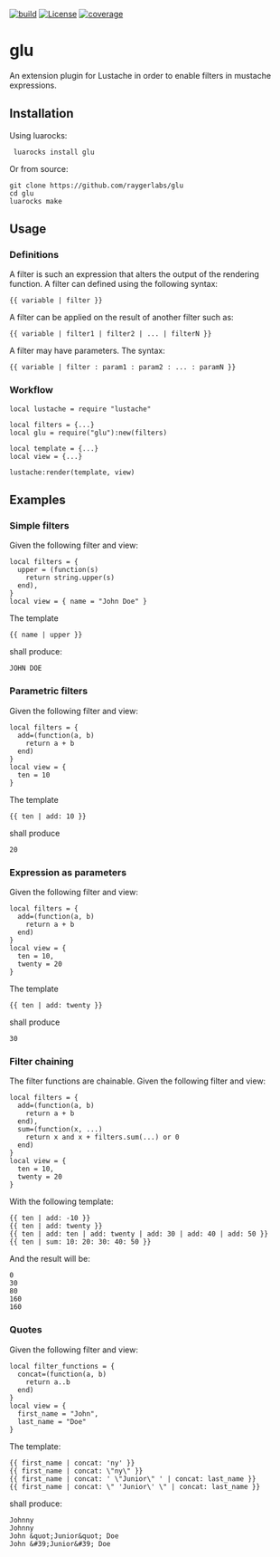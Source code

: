 [![build](https://github.com/raygerlabs/glu/actions/workflows/build.yaml/badge.svg)](https://github.com/raygerlabs/glu/actions/workflows/build.yaml)
[![License](https://img.shields.io/badge/License-MIT-green.svg)](https://opensource.org/licenses/MIT)
[![coverage](https://coveralls.io/repos/github/raygerlabs/glu/badge.svg)](https://coveralls.io/github/raygerlabs/glu)

# glu

An extension plugin for Lustache in order to enable filters in mustache expressions.

## Installation

Using luarocks:

```
 luarocks install glu
```

Or from source:
```
git clone https://github.com/raygerlabs/glu
cd glu
luarocks make
```

## Usage

### Definitions

A filter is such an expression that alters the output of the rendering function. A filter can defined using the following syntax:
```
{{ variable | filter }}
```

A filter can be applied on the result of another filter such as:
```
{{ variable | filter1 | filter2 | ... | filterN }}
```

A filter may have parameters. The syntax:
```
{{ variable | filter : param1 : param2 : ... : paramN }}
```

### Workflow

```
local lustache = require "lustache"

local filters = {...}
local glu = require("glu"):new(filters)

local template = {...}
local view = {...}

lustache:render(template, view)
```

## Examples

### Simple filters

Given the following filter and view:
```
local filters = {
  upper = (function(s)
    return string.upper(s)
  end),
}
local view = { name = "John Doe" }
```

The template
```
{{ name | upper }}
```

shall produce:
```
JOHN DOE
```

### Parametric filters

Given the following filter and view:
```
local filters = {
  add=(function(a, b)
    return a + b
  end) 
}
local view = {
  ten = 10
}
```
The template
```
{{ ten | add: 10 }}
```
shall produce
```
20
```

### Expression as parameters

Given the following filter and view:
```
local filters = {
  add=(function(a, b)
    return a + b
  end) 
}
local view = {
  ten = 10,
  twenty = 20
}
```
The template
```
{{ ten | add: twenty }}
```
shall produce
```
30
```

### Filter chaining

The filter functions are chainable. Given the following filter and view:
```
local filters = {
  add=(function(a, b)
    return a + b
  end),
  sum=(function(x, ...)
    return x and x + filters.sum(...) or 0
  end)
}
local view = {
  ten = 10,
  twenty = 20
}
```

With the following template:
```
{{ ten | add: -10 }}
{{ ten | add: twenty }}
{{ ten | add: ten | add: twenty | add: 30 | add: 40 | add: 50 }}
{{ ten | sum: 10: 20: 30: 40: 50 }}
```

And the result will be:

```
0
30
80
160
160
```

### Quotes

Given the following filter and view:
```
local filter_functions = {
  concat=(function(a, b)
    return a..b
  end)
}
local view = {
  first_name = "John",
  last_name = "Doe"
}
```

The template:
```
{{ first_name | concat: 'ny' }}
{{ first_name | concat: \"ny\" }}
{{ first_name | concat: ' \"Junior\" ' | concat: last_name }}
{{ first_name | concat: \" 'Junior\' \" | concat: last_name }}
```

shall produce:
```
Johnny
Johnny
John &quot;Junior&quot; Doe
John &#39;Junior&#39; Doe
```

